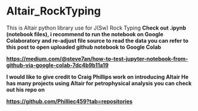 # Altair_RockTyping

This is Altair python library use for J(Sw) Rock Typing <b>
Check out .ipynb (notebook files), i recommend to run the notebook on Google Colaboratory and re-adjust file source to read the data <b>
you can refer to this post to open uploaded github notebook to Google Colab

https://medium.com/@steve7an/how-to-test-jupyter-notebook-from-github-via-google-colab-7dc4b9b11a19

I would like to give credit to Craig Phillips work on introducing Altair <b>
He has many projects using Altair for petrophysical analysis <b>
you can check out his repo on

https://github.com/Philliec459?tab=repositories
